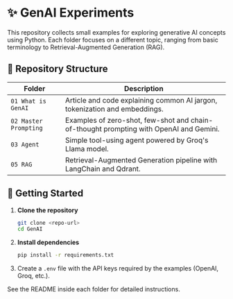 # ✨ GenAI Experiments

This repository collects small examples for exploring generative AI concepts using Python. Each folder focuses on a different topic, ranging from basic terminology to Retrieval-Augmented Generation (RAG).

## 📁 Repository Structure

| Folder | Description |
|-------|-------------|
| `01 What is GenAI` | Article and code explaining common AI jargon, tokenization and embeddings. |
| `02 Master Prompting` | Examples of zero-shot, few-shot and chain-of-thought prompting with OpenAI and Gemini. |
| `03 Agent` | Simple tool-using agent powered by Groq's Llama model. |
| `05 RAG` | Retrieval-Augmented Generation pipeline with LangChain and Qdrant. |

## 🚀 Getting Started

1. **Clone the repository**
   ```bash
   git clone <repo-url>
   cd GenAI
   ```
2. **Install dependencies**
   ```bash
   pip install -r requirements.txt
   ```
3. Create a `.env` file with the API keys required by the examples (OpenAI, Groq, etc.).

See the README inside each folder for detailed instructions.
